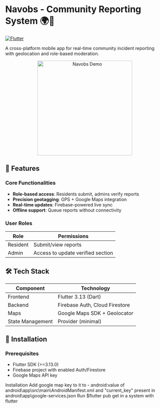 # Navobs - Community Reporting System 🌍🚨

[![Flutter](https://img.shields.io/badge/Flutter-3.13.0-blue.svg)](https://flutter.dev)

A cross-platform mobile app for real-time community incident reporting with geolocation and role-based moderation.

<div align="center">
  <img src="assets/screenshots/demo.gif" width="300" alt="Navobs Demo">
</div>

## 📌 Features

### Core Functionalities
- **Role-based access**: Residents submit, admins verify reports
- **Precision geotagging**: GPS + Google Maps integration
- **Real-time updates**: Firebase-powered live sync
- **Offline support**: Queue reports without connectivity

### User Roles
| Role        | Permissions                          |
|-------------|--------------------------------------|
| Resident    | Submit/view reports                  |
| Admin       | Access to update verified section    |

## 🛠️ Tech Stack

| Component       | Technology                         |
|-----------------|------------------------------------|
| Frontend        | Flutter 3.13 (Dart)                |
| Backend         | Firebase Auth, Cloud Firestore     |
| Maps            | Google Maps SDK + Geolocator       |
| State Management| Provider (minimal)                 |

## 🚀 Installation

### Prerequisites
- Flutter SDK (>=3.13.0)
- Firebase project with enabled Auth/Firestore
- Google Maps API key

Installation
  Add google map key to it to - android:value of android\app\src\main\AndroidManifest.xml and "current_key" present in android\app\google-services.json
  Run $flutter pub get in a system with flutter
